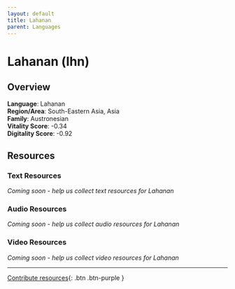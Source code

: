 ```yaml
---
layout: default
title: Lahanan
parent: Languages
---
```


# Lahanan (lhn)

## Overview

**Language**: Lahanan  
**Region/Area**: South-Eastern Asia, Asia  
**Family**: Austronesian  
**Vitality Score**: -0.34  
**Digitality Score**: -0.92  

## Resources

### Text Resources
*Coming soon - help us collect text resources for Lahanan*

### Audio Resources
*Coming soon - help us collect audio resources for Lahanan*

### Video Resources
*Coming soon - help us collect video resources for Lahanan*

---

[Contribute resources](https://fairtrain.github.io/){: .btn .btn-purple }
